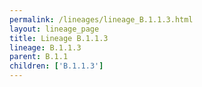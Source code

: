 ```yaml
---
permalink: /lineages/lineage_B.1.1.3.html
layout: lineage_page
title: Lineage B.1.1.3
lineage: B.1.1.3
parent: B.1.1
children: ['B.1.1.3']
---
```

